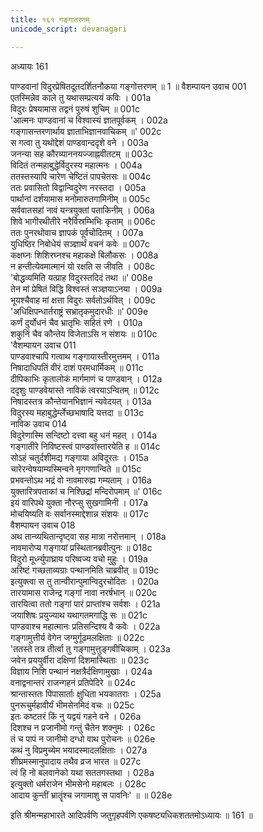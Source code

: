 ```yaml
---
title: १६१ गङ्गातरणम्
unicode_script: devanagari

---
```



अध्यायः 161

पाण्डवानां विदुरप्रेषितदूतदर्शितनौकया गङ्गोत्तरणम् ॥ 1 ॥
वैशम्पायन उवाच 	001  
एतस्मिन्नेव काले तु यथासम्प्रत्ययं कविः ।	001a  
विदुरः प्रेषयामास तद्वनं पुरुषं शुचिम् ॥	001c  
\'आत्मनः पाण्डवानां च विश्वास्यं ज्ञातपूर्वकम् ।	002a  
गङ्गासन्तरणार्थाय ज्ञाताभिज्ञानवाचिकम् ॥\'	002c  
स गत्वा तु यथोद्देशं पाण्डवान्ददृशे वने ।	003a  
जनन्या सह कौरव्याननयज्जाह्नवीतटम् ॥	003c  
विदितं तन्महाबुद्धेर्विदुरस्य महात्मनः ।	004a  
ततस्तस्यापि चारेण चेष्टितं पापचेतसः ॥	004c  
ततः प्रवासितो विद्वान्विदुरेण नरस्तदा ।	005a  
पार्थानां दर्शयामास मनोमारुतगामिनीम् ॥	005c  
सर्ववातसहां नावं यन्त्रयुक्तां पताकिनीम् ।	006a  
शिवे भागीरथीतीरे नरैर्विस्रम्भिभिः कृताम् ॥	006c  
ततः पुनरथोवाच ज्ञापकं पूर्वचोदितम् ।	007a  
युधिष्ठिर निबोधेयं सञ्ज्ञार्थं वचनं कवेः ॥	007c  
कक्षघ्नः शिशिरघ्नश्च महाकक्षे बिलौकसः ।	008a  
न हन्तीत्येवमात्मानं यो रक्षति स जीवति ।	008c  
\'बोद्धव्यमिति यत्प्राह विदुरस्तदिदं तथा ॥\'	008e  
तेन मां प्रेषितं विद्धि विश्वस्तं सञ्ज्ञयाऽनया ।	009a  
भूयश्चैवाह मां क्षत्ता विदुरः सर्वतोऽर्थवित् ।	009c  
\'अधिक्षिपन्धार्तराष्ट्रं सभ्रातृकमुदारधीः ॥\'	009e  
कर्णं दुर्योधनं चैव भ्रातृभिः सहितं रणे ।	010a  
शकुनिं चैव कौन्तेय विजेताऽसि न संशयः ॥	010c  
\'वैशम्पायन उवाच 	011  
पाण्डवाश्चापि गत्वाथ गङ्गायास्तीरमुत्तमम् ।	011a  
निषादाधिपतिं वीरं दाशं परमधार्मिकम् ॥	011c  
दीपिकाभिः कृतालोकं मार्गमाणं च पाण्डवान् ।	012a  
ददृशुः पाण्डवेयास्ते नाविकं त्वरयाऽन्वितम् ॥	012c  
निषादस्तत्र कौन्तेयानभिज्ञानं न्यवेदयत् ।	013a  
विदुरस्य महाबुद्धेर्म्लेच्छभाषादि यत्तदा ॥	013c  
नाविक उवाच 	014  
विदुरेणास्मि सन्दिष्टो दत्त्वा बहु धनं महत् ।	014a  
गङ्गातीरे निविष्टस्त्वं पाण्डवांस्तारयेति ह ॥	014c  
सोऽहं चतुर्दशीमद्य गङ्गाया अविदूरतः ।	015a  
चारेरन्वेषयाम्यस्मिन्वने मृगगणान्विते ॥	015c  
प्रभवन्तोऽथ भद्रं वो नावमारुह्य गम्यताम् ।	016a  
युक्तारित्रपताकां च निश्छिद्रां मन्दिरोपमाम् ॥\'	016c  
इयं वारिपथे युक्ता नौरप्सु सुखगामिनी ।	017a  
मोचयिष्यति वः सर्वानस्माद्देशान्न संशयः ॥	017c  
वैशम्पायन उवाच 	018  
अथ तान्व्यथितान्दृष्ट्वा सह मात्रा नरोत्तमान् ।	018a  
नावमारोप्य गङ्गायां प्रस्थितानब्रवीत्पुनः ॥	018c  
विदुरो मूर्ध्न्युपाघ्राय परिष्वज्य वचो मुहुः ।	019a  
अरिष्टं गच्छताव्यग्राः पन्थानमिति चाब्रवीत् ॥	019c  
इत्युक्त्वा स तु तान्वीरान्पुमान्विदुरचोदितः ।	020a  
तारयामास राजेन्द्र गङ्गां नावा नरर्षभान् ॥	020c  
तारयित्वा ततो गङ्गां पारं प्राप्तांश्च सर्वशः ।	021a  
जयाशिषः प्रयुज्याथ यथागतमगाद्धि सः ॥	021c  
पाण्डवाश्च महात्मानः प्रतिसन्दिश्य वै कवेः ।	022a  
गङ्गामुत्तीर्य वेगेन जग्मुर्गूढमलक्षिताः ॥	022c  
\'ततस्ते तत्र तीर्त्वा तु गङ्गामुत्तुङ्गवीचिकाम् ।	023a  
जवेन प्रययुर्वीरा दक्षिणां दिशमास्थिताः ॥	023c  
विज्ञाय निशि पन्थानं नक्षत्रैर्दक्षिणामुखाः ।	024a  
वनाद्वनान्तरं राजन्गहनं प्रतिपेदिरे ॥	024c  
श्रान्तास्ततः पिपासार्ताः क्षुधिता भयकातराः ।	025a  
पुनरूचुर्महावीर्यं भीमसेनमिदं वचः ॥	025c  
इतः कष्टतरं किं नु यद्वयं गहने वने ।	026a  
दिशश्च न प्रजानीमो गन्तुं चैतेन शक्नुमः ।	026c  
तं च पापं न जानीमो दग्धो वाथ पुरोचनः ॥	026e  
कथं नु विप्रमुच्येम भयादस्मादलक्षिताः ।	027a  
शीघ्रमस्मानुपादाय तथैव व्रज भारत ॥	027c  
त्वं हि नो बलवानेको यथा सततगस्तथा ।	028a  
इत्युक्तो धर्मराजेन भीमसेनो महाबलः ।	028c  
आदाय कुन्तीं भ्रातॄंश्च जगामाशु स पावनिः\' ॥ ॥	028e  

इति श्रीमन्महाभारते आदिपर्वणि जतुगृहपर्वणि एकषष्ट्यधिकशततमोऽध्यायः ॥ 161 ॥